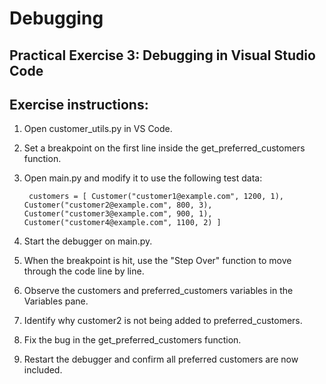 
# Debugging

## Practical Exercise 3: Debugging in Visual Studio Code

## Exercise instructions:

1. Open customer_utils.py in VS Code. 
2. Set a breakpoint on the first line inside the get_preferred_customers function. 
3. Open main.py and modify it to use the following test data: 

        customers = [ Customer("customer1@example.com", 1200, 1), Customer("customer2@example.com", 800, 3), Customer("customer3@example.com", 900, 1), Customer("customer4@example.com", 1100, 2) ]

4. Start the debugger on main.py. 
5. When the breakpoint is hit, use the "Step Over" function to move through the code line by line. 
6. Observe the customers and preferred_customers variables in the Variables pane. 
7. Identify why customer2 is not being added to preferred_customers. 
8. Fix the bug in the get_preferred_customers function. 
9. Restart the debugger and confirm all preferred customers are now included.
